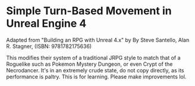 # Simple Turn-Based Movement in Unreal Engine 4
Adapted from "Building an RPG with Unreal 4.x" by By Steve Santello, Alan R. Stagner, (ISBN: 9781782175636)

This modifies their system of a traditional JRPG style to match that of a Roguelike such as Pokemon Mystery Dungeon, or even Crypt of the Necrodancer. It's in an extremely crude state, do not copy directly, as its performance is paltry. This is for learning. Please make improvements lol.
